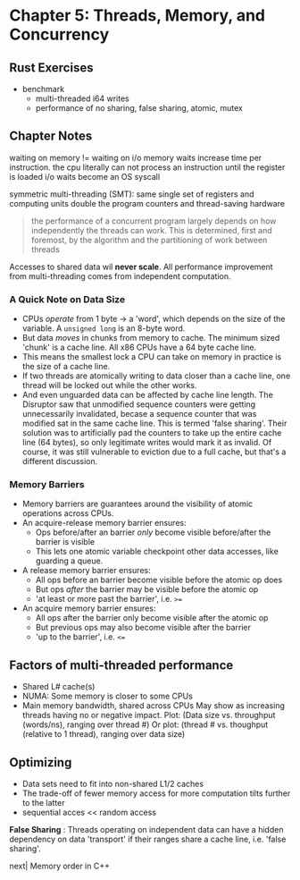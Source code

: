 Chapter 5: Threads, Memory, and Concurrency
========================================

Rust Exercises
----------------------------------------
* benchmark
  - multi-threaded i64 writes
  - performance of no sharing, false sharing, atomic, mutex


Chapter Notes
----------------------------------------
waiting on memory != waiting on i/o
memory waits increase time per instruction. the cpu literally can not
process an instruction until the register is loaded
i/o waits become an OS syscall

symmetric multi-threading (SMT):
same single set of registers and computing units
double the program counters and thread-saving hardware

> the performance of a concurrent program largely depends on how
> independently the threads can work.
> This is determined, first and foremost, by the algorithm and the
> partitioning of work between threads

Accesses to shared data wil __never scale__.
All performance improvement from multi-threading comes from independent computation.

### A Quick Note on Data Size
* CPUs _operate_ from 1 byte -> a 'word', which depends on the size of the
variable. A `unsigned long` is an 8-byte word.
* But data _moves_ in chunks from memory to cache. The minimum sized
'chunk' is a cache line. All x86 CPUs have a 64 byte cache line.
* This means the smallest lock a CPU can take on memory in practice is
the size of a cache line.
* If two threads are atomically writing to data closer than a cache line, one thread
will be locked out while the other works.
* And even unguarded data can be affected by cache line length. The
Disruptor saw that unmodified sequence counters were getting
unnecessarily invalidated, becase a sequence counter that was modified
sat in the same cache line. This is termed 'false sharing'. Their
solution was to artificially pad the counters to take up the entire cache
line (64 bytes), so only legitimate writes would mark it as invalid. Of
course, it was still vulnerable to eviction due to a full cache, but
that's a different discussion.

### Memory Barriers
* Memory barriers are guarantees around the visibility of atomic
operations across CPUs.
* An acquire-release memory barrier ensures:
  * Ops before/after an barrier _only_ become visible before/after the
  barrier is visible
  * This lets one atomic variable checkpoint other data accesses, like
  guarding a queue.
* A release memory barrier ensures:
  * All ops before an barrier become visible before the atomic op does
  * But ops _after_ the barrier may be visible before the atomic op
  * 'at least or more past the barrier', i.e. `>=`
* An acquire memory barrier ensures:
  * All ops after the barrier only become visible after the atomic op
  * But previous ops may also become visible after the barrier
  * 'up to the barrier', i.e. `<=`

Factors of multi-threaded performance
----------------------------------------
* Shared L# cache(s)
* NUMA: Some memory is closer to some CPUs
* Main memory bandwidth, shared across CPUs
  May show as increasing threads having no or negative impact.
  Plot: (Data size vs. throughput (words/ns), ranging over thread #)
  Or plot: (thread # vs. thoughput (relative to 1 thread), ranging over data size)

Optimizing
----------------------------------------
* Data sets need to fit into non-shared L1/2 caches
* The trade-off of fewer memory access for more computation tilts further
to the latter
* sequential acces << random access

__False Sharing__
: Threads operating on independent data can have a hidden dependency on
data 'transport' if their ranges share a cache line, i.e. 'false sharing'.

next| Memory order in C++

